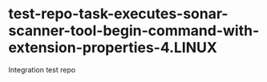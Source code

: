 # test-repo-task-executes-sonar-scanner-tool-begin-command-with-extension-properties-4.LINUX
Integration test repo
